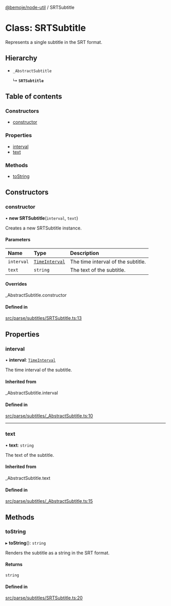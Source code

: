 [@bemoje/node-util](/docs/index.md) / SRTSubtitle

# Class: SRTSubtitle

Represents a single subtitle in the SRT format.

## Hierarchy

- `_AbstractSubtitle`

  ↳ **`SRTSubtitle`**

## Table of contents

### Constructors

- [constructor](/docs/classes/SRTSubtitle.md#constructor)

### Properties

- [interval](/docs/classes/SRTSubtitle.md#interval)
- [text](/docs/classes/SRTSubtitle.md#text)

### Methods

- [toString](/docs/classes/SRTSubtitle.md#tostring)

## Constructors

### constructor

• **new SRTSubtitle**(`interval`, `text`)

Creates a new SRTSubtitle instance.

#### Parameters

| Name | Type | Description |
| :------ | :------ | :------ |
| `interval` | [`TimeInterval`](/docs/classes/TimeInterval.md) | The time interval of the subtitle. |
| `text` | `string` | The text of the subtitle. |

#### Overrides

\_AbstractSubtitle.constructor

#### Defined in

[src/parse/subtitles/SRTSubtitle.ts:13](https://github.com/bemoje/bemoje-node-util/blob/3683199/src/parse/subtitles/SRTSubtitle.ts#L13)

## Properties

### interval

• **interval**: [`TimeInterval`](/docs/classes/TimeInterval.md)

The time interval of the subtitle.

#### Inherited from

\_AbstractSubtitle.interval

#### Defined in

[src/parse/subtitles/_AbstractSubtitle.ts:10](https://github.com/bemoje/bemoje-node-util/blob/3683199/src/parse/subtitles/_AbstractSubtitle.ts#L10)

___

### text

• **text**: `string`

The text of the subtitle.

#### Inherited from

\_AbstractSubtitle.text

#### Defined in

[src/parse/subtitles/_AbstractSubtitle.ts:15](https://github.com/bemoje/bemoje-node-util/blob/3683199/src/parse/subtitles/_AbstractSubtitle.ts#L15)

## Methods

### toString

▸ **toString**(): `string`

Renders the subtitle as a string in the SRT format.

#### Returns

`string`

#### Defined in

[src/parse/subtitles/SRTSubtitle.ts:20](https://github.com/bemoje/bemoje-node-util/blob/3683199/src/parse/subtitles/SRTSubtitle.ts#L20)
